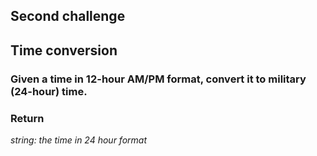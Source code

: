 ## Second challenge
## Time conversion

### Given a time in 12-hour AM/PM format, convert it to military (24-hour) time.

### Return 
_string: the time in 24 hour format_